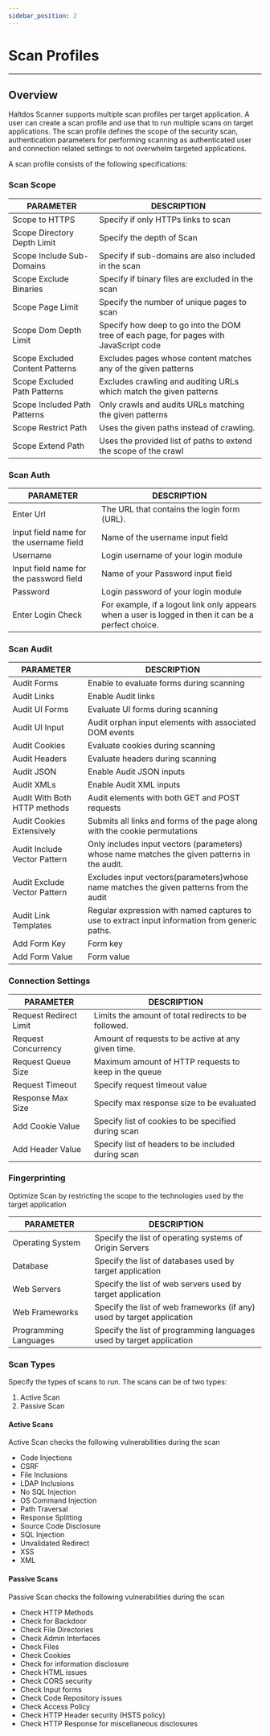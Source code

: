 ```yaml
---
sidebar_position: 2
---
```


# Scan Profiles

---

## **Overview**

Haltdos Scanner supports multiple scan profiles per target application. A user can create a scan profile and use that to run multiple scans on target applications. The scan profile defines the scope of the security scan, authentication parameters for performing scanning as authenticated user and connection related settings to not overwhelm targeted applications.

A scan profile consists of the following specifications:

### **Scan Scope**

 PARAMETER                       | DESCRIPTION                                                                           
---------------------------------|---------------------------------------------------------------------------------------
 Scope to HTTPS                  | Specify if only HTTPs links to scan                                                   
 Scope Directory Depth Limit     | Specify the depth of Scan                                                             
 Scope Include Sub-Domains       | Specify if sub-domains are also included in the scan                                  
 Scope Exclude Binaries          | Specify if binary files are excluded in the scan                                      
 Scope Page Limit                | Specify the number of unique pages to scan                                            
 Scope Dom Depth Limit           | Specify how deep to go into the DOM tree of each page, for pages with JavaScript code 
 Scope Excluded Content Patterns | Excludes pages whose content matches any of the given patterns                        
 Scope Excluded Path Patterns    | Excludes crawling and auditing URLs which match the given patterns                    
 Scope Included Path Patterns    | Only crawls and audits URLs matching the given patterns                               
 Scope Restrict Path             | Uses the given paths instead of crawling.                                             
 Scope Extend Path               | Uses the provided list of paths to extend the scope of the crawl                      

### **Scan Auth**

| PARAMETER                               | DESCRIPTION                                                                                          |
|-----------------------------------------|------------------------------------------------------------------------------------------------------|
| Enter Url                               | The URL that contains the login form (URL).                                                          |
| Input field name for the username field | Name of the username input field                                                                     |
| Username                                | Login username of your login module                                                                  |
| Input field name for the password field | Name of your Password input field                                                                    |
| Password                                | Login password of your login module                                                                  |
| Enter Login Check                       | For example, if a logout link only appears when a user is logged in then it can be a perfect choice. |

### **Scan Audit**

| PARAMETER                    | DESCRIPTION                                                                                    |
|------------------------------|------------------------------------------------------------------------------------------------|
| Audit Forms                  | Enable to evaluate forms during scanning                                                       |
| Audit Links                  | Enable Audit links                                                                             |
| Audit UI Forms               | Evaluate UI forms during scanning                                                              |
| Audit UI Input               | Audit orphan input elements with associated DOM events                                         |
| Audit Cookies                | Evaluate cookies during scanning                                                               |
| Audit Headers                | Evaluate headers during scanning                                                               |
| Audit JSON                   | Enable Audit JSON inputs                                                                       |
| Audit XMLs                   | Enable Audit XML inputs                                                                        |
| Audit With Both HTTP methods | Audit elements with both GET and POST requests                                                 |
| Audit Cookies Extensively    | Submits all links and forms of the page along with the cookie permutations                     |
| Audit Include Vector Pattern | Only includes input vectors (parameters) whose name matches the given patterns in the audit.   |
| Audit Exclude Vector Pattern | Excludes input vectors(parameters)whose name matches the given patterns from the audit         |
| Audit Link Templates         | Regular expression with named captures to use to extract input information from generic paths. |
| Add Form Key                 | Form key                                                                                       |
| Add Form Value               | Form value                                                                                     |

### **Connection Settings**

| PARAMETER              | DESCRIPTION                                          |
|------------------------|------------------------------------------------------|
| Request Redirect Limit | Limits the amount of total redirects to be followed. |
| Request Concurrency    | Amount of requests to be active at any given time.   |
| Request Queue Size     | Maximum amount of HTTP requests to keep in the queue |
| Request Timeout        | Specify request timeout value                        |
| Response Max Size      | Specify max response size to be evaluated            |
| Add Cookie Value       | Specify list of cookies to be specified during scan  |
| Add Header Value       | Specify list of headers to be included during scan   |

### **Fingerprinting**

Optimize Scan by restricting the scope to the technologies used by the target application

| PARAMETER             | DESCRIPTION                                                            |
|-----------------------|------------------------------------------------------------------------|
| Operating System      | Specify the list of operating systems of Origin Servers                |
| Database              | Specify the list of databases used by target application               |
| Web Servers           | Specify the list of web servers used by target application             |
| Web Frameworks        | Specify the list of web frameworks (if any) used by target application |
| Programming Languages | Specify the list of programming languages used by target application   |

### **Scan Types**

Specify the types of scans to run. The scans can be of two types:

1. Active Scan
2. Passive Scan

#### **Active Scans**

Active Scan checks the following vulnerabilities during the scan

- Code Injections
- CSRF
- File Inclusions
- LDAP Inclusions
- No SQL Injection
- OS Command Injection
- Path Traversal
- Response Splitting
- Source Code Disclosure
- SQL Injection
- Unvalidated Redirect
- XSS
- XML

#### **Passive Scans**

Passive Scan checks the following vulnerabilities during the scan

- Check HTTP Methods
- Check for Backdoor
- Check File Directories
- Check Admin Interfaces
- Check Files
- Check Cookies
- Check for information disclosure
- Check HTML issues
- Check CORS security
- Check Input forms
- Check Code Repository issues
- Check Access Policy
- Check HTTP Header security (HSTS policy)
- Check HTTP Response for miscellaneous disclosures